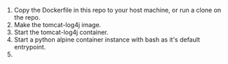 1. Copy the Dockerfile in this repo to your host machine, or run a clone on the repo. 
2. Make the tomcat-log4j image.
3. Start the tomcat-log4j container.
4. Start a python alpine container instance with bash as it's default entrypoint.
5. 
